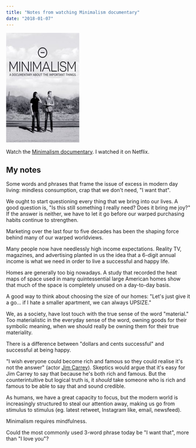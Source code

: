 ```yaml
---
title: "Notes from watching Minimalism documentary"
date: "2018-01-07"
---
```


![minimalism documentary poster](images/p12124131_p_v7_aa-200x300.jpg)

Watch the [Minimalism documentary](http://minimalismfilm.com/watch/). I watched it on Netflix.

## My notes

Some words and phrases that frame the issue of excess in modern day living: mindless consumption, crap that we don't need, "I want that".

We ought to start questioning every thing that we bring into our lives. A good question is, "Is this still something I really need? Does it bring me joy?" If the answer is neither, we have to let it go before our warped purchasing habits continue to strengthen.

Marketing over the last four to five decades has been the shaping force behind many of our warped worldviews.

Many people now have needlessly high income expectations. Reality TV, magazines, and advertising planted in us the idea that a 6-digit annual income is what we need in order to live a successful and happy life.

Homes are generally too big nowadays. A study that recorded the heat maps of space used in many quintessential large American homes show that much of the space is completely unused on a day-to-day basis.

A good way to think about choosing the size of our homes: "Let's just give it a go... if I hate a smaller apartment, we can always UPSIZE."

We, as a society, have lost touch with the true sense of the word "material." Too materialistic in the everyday sense of the word, owning goods for their symbolic meaning, when we should really be owning them for their true materiality.

There is a difference between "dollars and cents successful" and successful at being happy.

"I wish everyone could become rich and famous so they could realise it's not the answer" (actor [Jim Carrey](https://www.goodreads.com/quotes/1151805-i-think-everybody-should-get-rich-and-famous-and-do)). Skeptics would argue that it's easy for Jim Carrey to say that because he's both rich and famous. But the counterintuitive but logical truth is, it _should_ take someone who is rich and famous to be able to say that and sound credible.

As humans, we have a great capacity to focus, but the modern world is increasingly structured to steal our attention away, making us go from stimulus to stimulus (eg. latest retweet, Instagram like, email, newsfeed).

Minimalism requires mindfulness.

Could the most commonly used 3-word phrase today be "I want that", more than "I love you"?
